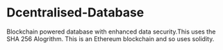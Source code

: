 # Dcentralised-Database

Blockchain powered database with enhanced data security.This uses the SHA 256 Alogrithm. This is an Ethereum blockchain and so uses solidity.
